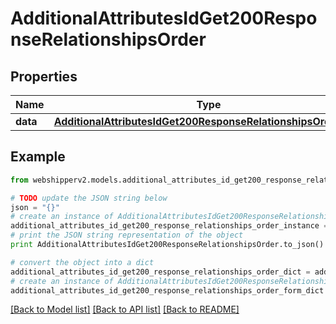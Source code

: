 # AdditionalAttributesIdGet200ResponseRelationshipsOrder


## Properties
Name | Type | Description | Notes
------------ | ------------- | ------------- | -------------
**data** | [**AdditionalAttributesIdGet200ResponseRelationshipsOrderData**](AdditionalAttributesIdGet200ResponseRelationshipsOrderData.md) |  | [optional] 

## Example

```python
from webshipperv2.models.additional_attributes_id_get200_response_relationships_order import AdditionalAttributesIdGet200ResponseRelationshipsOrder

# TODO update the JSON string below
json = "{}"
# create an instance of AdditionalAttributesIdGet200ResponseRelationshipsOrder from a JSON string
additional_attributes_id_get200_response_relationships_order_instance = AdditionalAttributesIdGet200ResponseRelationshipsOrder.from_json(json)
# print the JSON string representation of the object
print AdditionalAttributesIdGet200ResponseRelationshipsOrder.to_json()

# convert the object into a dict
additional_attributes_id_get200_response_relationships_order_dict = additional_attributes_id_get200_response_relationships_order_instance.to_dict()
# create an instance of AdditionalAttributesIdGet200ResponseRelationshipsOrder from a dict
additional_attributes_id_get200_response_relationships_order_form_dict = additional_attributes_id_get200_response_relationships_order.from_dict(additional_attributes_id_get200_response_relationships_order_dict)
```
[[Back to Model list]](../README.md#documentation-for-models) [[Back to API list]](../README.md#documentation-for-api-endpoints) [[Back to README]](../README.md)


